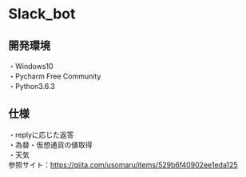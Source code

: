 # Slack_bot
## 開発環境　<br>
・Windows10 <br>
・Pycharm Free Community <br>
・Python3.6.3 <br>

## 仕様　<br>
・replyに応じた返答　<br>
・為替・仮想通貨の値取得 <br>
・天気 <br>
参照サイト：https://qiita.com/usomaru/items/529b6f40902ee1eda125


